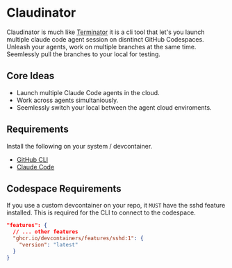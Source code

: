# Claudinator

Claudinator is much like [Terminator](https://gnome-terminator.org/) it is a cli
tool that let's you launch multiple claude code agent session on disntinct
GitHub Codespaces. Unleash your agents, work on multiple branches at the same
time. Seemlessly pull the branches to your local for testing.

## Core Ideas

- Launch multiple Claude Code agents in the cloud.
- Work across agents simultaniously.
- Seemlessly switch your local between the agent cloud enviroments.

## Requirements

Install the following on your system / devcontainer.

- [GitHub CLI](https://cli.github.com/)
- [Claude Code](https://www.anthropic.com/claude-code)

## Codespace Requirements

If you use a custom devcontainer on your repo, it `MUST` have the sshd feature
installed. This is required for the CLI to connect to the codespace.

```json
"features": {
  // ... other features
  "ghcr.io/devcontainers/features/sshd:1": {
    "version": "latest"
  }
}
```
